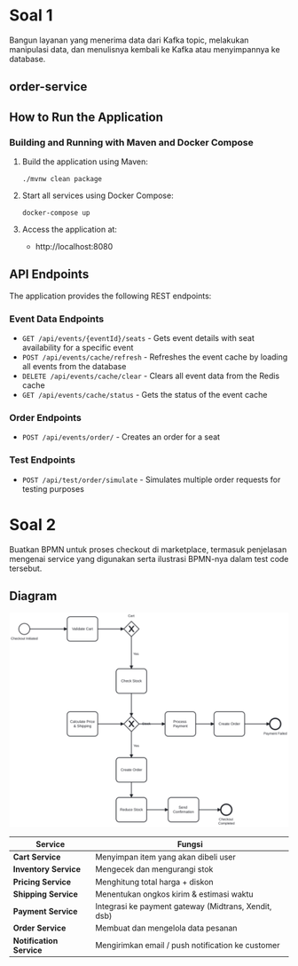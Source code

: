 # Soal 1
Bangun layanan yang menerima data dari Kafka topic, melakukan manipulasi data, dan menulisnya kembali ke Kafka atau menyimpannya ke database.

## order-service

## How to Run the Application

### Building and Running with Maven and Docker Compose

1. Build the application using Maven:
   ```shell script
   ./mvnw clean package
   ```

2. Start all services using Docker Compose:
   ```shell script
   docker-compose up
   ```


3. Access the application at:
   - http://localhost:8080

## API Endpoints

The application provides the following REST endpoints:

### Event Data Endpoints

- `GET /api/events/{eventId}/seats` - Gets event details with seat availability for a specific event
- `POST /api/events/cache/refresh` - Refreshes the event cache by loading all events from the database
- `DELETE /api/events/cache/clear` - Clears all event data from the Redis cache
- `GET /api/events/cache/status` - Gets the status of the event cache

### Order Endpoints

- `POST /api/events/order/` - Creates an order for a seat

### Test Endpoints

- `POST /api/test/order/simulate` - Simulates multiple order requests for testing purposes

# Soal 2
Buatkan BPMN untuk proses checkout di marketplace, termasuk penjelasan mengenai service yang digunakan serta ilustrasi BPMN-nya dalam test code tersebut.
## Diagram

![System Architecture Diagram](soal2/diagram.svg)

| Service                  | Fungsi                                               |
| ------------------------ | ---------------------------------------------------- |
| **Cart Service**         | Menyimpan item yang akan dibeli user                 |
| **Inventory Service**    | Mengecek dan mengurangi stok                         |
| **Pricing Service**      | Menghitung total harga + diskon                      |
| **Shipping Service**     | Menentukan ongkos kirim & estimasi waktu             |
| **Payment Service**      | Integrasi ke payment gateway (Midtrans, Xendit, dsb) |
| **Order Service**        | Membuat dan mengelola data pesanan                   |
| **Notification Service** | Mengirimkan email / push notification ke customer    |
